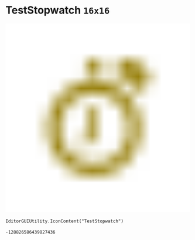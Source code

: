 # TestStopwatch `16x16`
<img src="/img/TestStopwatch.png" width=512 height=512>

``` CSharp
EditorGUIUtility.IconContent("TestStopwatch")
```
```
-128826586439827436
```
